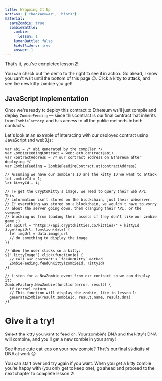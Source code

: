 ```yaml
---
title: Wrapping It Up
actions: ['checkAnswer', 'hints']
material:
  saveZombie: true
  zombieBattle:
    zombie:
      lesson: 1
    humanBattle: false
    hideSliders: true
    answer: 1
---
```


That's it, you've completed lesson 2!

You can check out the demo to the right to see it in action. Go ahead, I know you can't wait until the bottom of this page 😉. Click a kitty to attack, and see the new kitty zombie you get!

## JavaScript implementation

Once we're ready to deploy this contract to Ethereum we'll just compile and deploy `ZombieFeeding` — since this contract is our final contract that inherits from `ZombieFactory`, and has access to all the public methods in both contracts.

Let's look at an example of interacting with our deployed contract using JavaScript and web3.js:

```
var abi = /* abi generated by the compiler */
var ZombieFeedingContract = web3.eth.contract(abi)
var contractAddress = /* our contract address on Ethereum after deploying */
var ZombieFeeding = ZombieFeedingContract.at(contractAddress)

// Assuming we have our zombie's ID and the kitty ID we want to attack
let zombieId = 1;
let kittyId = 1;

// To get the CryptoKitty's image, we need to query their web API. This
// information isn't stored on the blockchain, just their webserver.
// If everything was stored on a blockchain, we wouldn't have to worry
// about the server going down, them changing their API, or the company 
// blocking us from loading their assets if they don't like our zombie game ;)
let apiUrl = "https://api.cryptokitties.co/kitties/" + kittyId
$.get(apiUrl, function(data) {
  let imgUrl = data.image_url
  // do something to display the image
})

// When the user clicks on a kitty:
$(".kittyImage").click(function(e) {
  // Call our contract's `feedOnKitty` method
  ZombieFeeding.feedOnKitty(zombieId, kittyId)
})

// Listen for a NewZombie event from our contract so we can display it:
ZombieFactory.NewZombie(function(error, result) {
  if (error) return
  // This function will display the zombie, like in lesson 1:
  generateZombie(result.zombieId, result.name, result.dna)
})
```

# Give it a try!

Select the kitty you want to feed on. Your zombie's DNA and the kitty's DNA will combine, and you'll get a new zombie in your army!

See those cute cat legs on your new zombie? That's our final `99` digits of DNA at work 😉

You can start over and try again if you want. When you get a kitty zombie you're happy with (you only get to keep one), go ahead and proceed to the next chapter to complete lesson 2!
